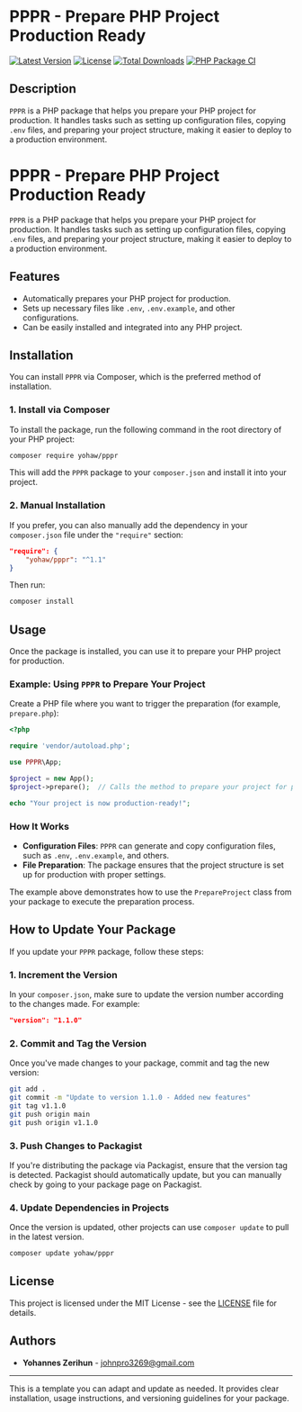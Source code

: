 # PPPR - Prepare PHP Project Production Ready

[![Latest Version](https://img.shields.io/packagist/v/yohaw/pppr.svg)](https://packagist.org/packages/yohaw/pppr)
[![License](https://img.shields.io/github/license/yohatechtop/pppr.svg?cache_bust=1)](LICENSE)
[![Total Downloads](https://img.shields.io/packagist/dt/yohaw/pppr.svg)](https://packagist.org/packages/yohaw/pppr)
[![PHP Package CI](https://github.com/yohatechtop/pppr/actions/workflows/main.yml/badge.svg?branch=main)](https://github.com/yohatechtop/pppr/actions/workflows/main.yml)

## Description

`PPPR` is a PHP package that helps you prepare your PHP project for production. It handles tasks such as setting up configuration files, copying `.env` files, and preparing your project structure, making it easier to deploy to a production environment.



# PPPR - Prepare PHP Project Production Ready

`PPPR` is a PHP package that helps you prepare your PHP project for production. It handles tasks such as setting up configuration files, copying `.env` files, and preparing your project structure, making it easier to deploy to a production environment.

## Features

- Automatically prepares your PHP project for production.
- Sets up necessary files like `.env`, `.env.example`, and other configurations.
- Can be easily installed and integrated into any PHP project.

## Installation

You can install `PPPR` via Composer, which is the preferred method of installation.

### 1. Install via Composer

To install the package, run the following command in the root directory of your PHP project:

```bash
composer require yohaw/pppr
```

This will add the `PPPR` package to your `composer.json` and install it into your project.

### 2. Manual Installation

If you prefer, you can also manually add the dependency in your `composer.json` file under the `"require"` section:

```json
"require": {
    "yohaw/pppr": "^1.1"
}
```

Then run:

```bash
composer install
```

## Usage

Once the package is installed, you can use it to prepare your PHP project for production.

### Example: Using `PPPR` to Prepare Your Project

Create a PHP file where you want to trigger the preparation (for example, `prepare.php`):

```php
<?php

require 'vendor/autoload.php';

use PPPR\App;

$project = new App();
$project->prepare();  // Calls the method to prepare your project for production

echo "Your project is now production-ready!";
```

### How It Works

- **Configuration Files**: `PPPR` can generate and copy configuration files, such as `.env`, `.env.example`, and others.
- **File Preparation**: The package ensures that the project structure is set up for production with proper settings.

The example above demonstrates how to use the `PrepareProject` class from your package to execute the preparation process.

## How to Update Your Package

If you update your `PPPR` package, follow these steps:

### 1. Increment the Version

In your `composer.json`, make sure to update the version number according to the changes made. For example:

```json
"version": "1.1.0"
```

### 2. Commit and Tag the Version

Once you've made changes to your package, commit and tag the new version:

```bash
git add .
git commit -m "Update to version 1.1.0 - Added new features"
git tag v1.1.0
git push origin main
git push origin v1.1.0
```

### 3. Push Changes to Packagist

If you're distributing the package via Packagist, ensure that the version tag is detected. Packagist should automatically update, but you can manually check by going to your package page on Packagist.

### 4. Update Dependencies in Projects

Once the version is updated, other projects can use `composer update` to pull in the latest version.

```bash
composer update yohaw/pppr
```

## License

This project is licensed under the MIT License - see the [LICENSE](LICENSE) file for details.

## Authors

- **Yohannes Zerihun** - [johnpro3269@gmail.com](mailto:johnpro3269@gmail.com)

---

This is a template you can adapt and update as needed. It provides clear installation, usage instructions, and versioning guidelines for your package.
